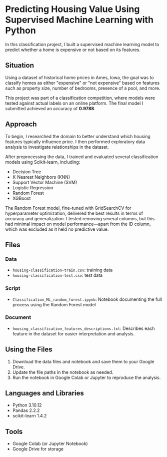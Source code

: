 # Predicting Housing Value Using Supervised Machine Learning with Python

In this classification project, I built a supervised machine learning model to predict whether a home is expensive or not based on its features.

## Situation

Using a dataset of historical home prices in Ames, Iowa, the goal was to classify homes as either "expensive" or "not expensive" based on features such as property size, number of bedrooms, presence of a pool, and more.

This project was part of a classification competition, where models were tested against actual labels on an online platform. The final model I submitted achieved an accuracy of **0.9788**.

## Approach

To begin, I researched the domain to better understand which housing features typically influence price. I then performed exploratory data analysis to investigate relationships in the dataset.

After preprocessing the data, I trained and evaluated several classification models using Scikit-learn, including:

- Decision Tree  
- K-Nearest Neighbors (KNN)  
- Support Vector Machine (SVM)  
- Logistic Regression  
- Random Forest  
- XGBoost  

The Random Forest model, fine-tuned with GridSearchCV for hyperparameter optimization, delivered the best results in terms of accuracy and generalization. I tested removing several columns, but this had minimal impact on model performance—apart from the ID column, which was excluded as it held no predictive value.

## Files

### Data
- `housing-classification-train.csv`: training data  
- `housing-classification-test.csv`: test data  

### Script
- `Classification_ML_random_forest.ipynb`: Notebook documenting the full process using the Random Forest model

### Document
- `housing_classification_features_descriptions.txt`: Describes each feature in the dataset for easier interpretation and analysis.

## Using the Files

1. Download the data files and notebook and save them to your Google Drive.  
2. Update the file paths in the notebook as needed.  
3. Run the notebook in Google Colab or Jupyter to reproduce the analysis.

## Languages and Libraries

- Python 3.10.12  
- Pandas 2.2.2  
- scikit-learn 1.4.2  

## Tools

- Google Colab (or Jupyter Notebook)  
- Google Drive for storage
